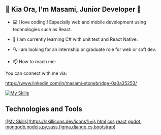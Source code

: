 ## 🌈 Kia Ora, I'm Masami, Junior Developer 🐣 

- 💻 I love coding!!  Especially web and mobile development using technologies such as React. 

- 🌱 I am currently learning C# with unit test and React Native. 

- 🔍 I am looking for an internship or graduate role for web or soft dev.
  
- 📫 How to reach me:


You can connect with me via: 

https://www.linkedin.com/in/masami-stonebridge-0a0a35253/ 

[![My Skills](https://skillicons.dev/icons?i=linkedin)](https://skillicons.dev)


## Technologies and Tools
[![My Skills](https://skillicons.dev/icons?i=js,html,css,react,godot, mongodb,nodejs,py,sass,figma,django,cs,bootstrap)](https://skillicons.dev)
